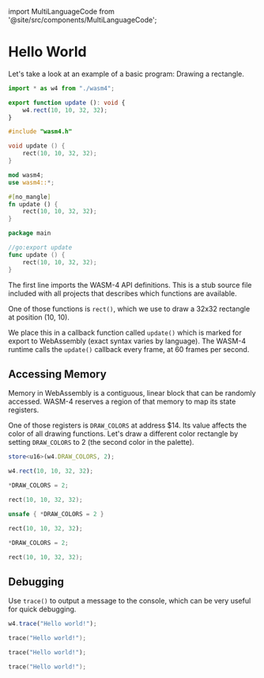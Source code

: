 import MultiLanguageCode from '@site/src/components/MultiLanguageCode';

# Hello World

Let's take a look at an example of a basic program: Drawing a rectangle.

<MultiLanguageCode>

```typescript
import * as w4 from "./wasm4";

export function update (): void {
    w4.rect(10, 10, 32, 32);
}
```

```c
#include "wasm4.h"

void update () {
    rect(10, 10, 32, 32);
}
```

```rust
mod wasm4;
use wasm4::*;

#[no_mangle]
fn update () {
    rect(10, 10, 32, 32);
}
```

```go
package main

//go:export update
func update () {
    rect(10, 10, 32, 32);
}
```

</MultiLanguageCode>

The first line imports the WASM-4 API definitions. This is a stub source file included with all
projects that describes which functions are available.

One of those functions is `rect()`, which we use to draw a 32x32 rectangle at position (10, 10).

We place this in a callback function called `update()` which is marked for export to WebAssembly
(exact syntax varies by language). The WASM-4 runtime calls the `update()` callback every frame, at
60 frames per second.

## Accessing Memory

Memory in WebAssembly is a contiguous, linear block that can be randomly accessed. WASM-4 reserves a
region of that memory to map its state registers.

One of those registers is `DRAW_COLORS` at address $14. Its value affects the color of all drawing
functions. Let's draw a different color rectangle by setting `DRAW_COLORS` to 2 (the second color in
the palette).

<MultiLanguageCode>

```typescript
store<u16>(w4.DRAW_COLORS, 2);

w4.rect(10, 10, 32, 32);
```

```c
*DRAW_COLORS = 2;

rect(10, 10, 32, 32);
```

```rust
unsafe { *DRAW_COLORS = 2 }

rect(10, 10, 32, 32);
```

```go
*DRAW_COLORS = 2;

rect(10, 10, 32, 32);
```

</MultiLanguageCode>

## Debugging

Use `trace()` to output a message to the console, which can be very useful for quick debugging.

<MultiLanguageCode>

```typescript
w4.trace("Hello world!");
```

```c
trace("Hello world!");
```

```rust
trace("Hello world!");
```

```go
trace("Hello world!");
```

</MultiLanguageCode>
